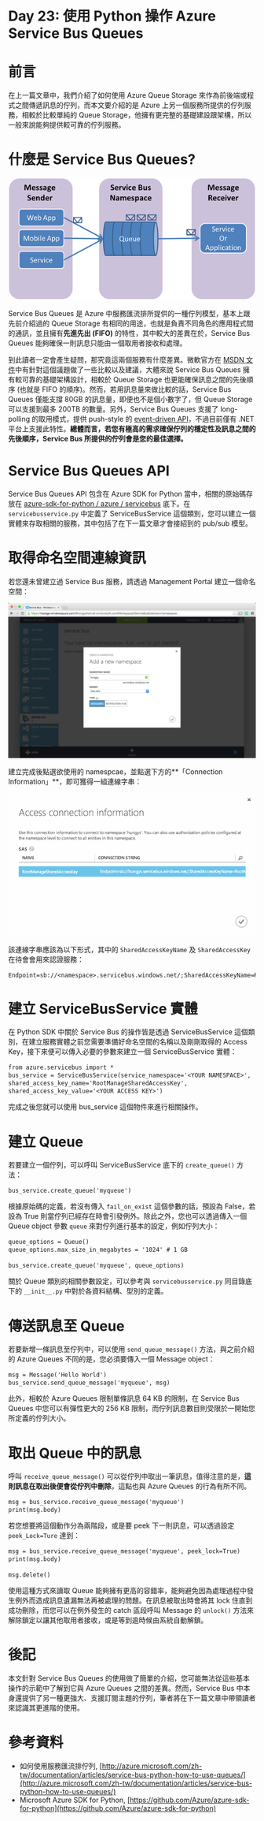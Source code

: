 Day 23: 使用 Python 操作 Azure Service Bus Queues
===================================

# 前言

在上一篇文章中，我們介紹了如何使用 Azure Queue Storage 來作為前後端或程式之間傳遞訊息的佇列，而本文要介紹的是 Azure 上另一個服務所提供的佇列服務，相較於比較單純的 Queue Storage，他擁有更完整的基礎建設跟架構，所以一般來說能夠提供較可靠的佇列服務。

# 什麼是 Service Bus Queues?

![Concept](https://raw.githubusercontent.com/hungys/azure-blog/master/media/23-azure-service-bus-queues-using-python/concept.png)

Service Bus Queues 是 Azure 中服務匯流排所提供的一種佇列模型，基本上跟先前介紹過的 Queue Storage 有相同的用途，也就是負責不同角色的應用程式間的通訊，並且擁有**先進先出 (FIFO)** 的特性，其中較大的差異在於，Service Bus Queues 能夠確保一則訊息只能由一個取用者接收和處理。

到此讀者一定會產生疑問，那究竟這兩個服務有什麼差異。微軟官方在 [MSDN 文件](http://msdn.microsoft.com/en-us/library/azure/hh767287.aspx)中有針對這個議題做了一些比較以及建議，大體來說 Service Bus Queues 擁有較可靠的基礎架構設計，相較於 Queue Storage 也更能確保訊息之間的先後順序 (也就是 FIFO 的順序)。然而，若用訊息量來做比較的話，Service Bus Queues 僅能支撐 80GB 的訊息量，即便也不是個小數字了，但 Queue Storage 可以支援到最多 200TB 的數量。另外，Service Bus Queues 支援了 long-polling 的取用模式，提供 push-style 的 [event-driven API](http://msdn.microsoft.com/en-us/library/azure/microsoft.servicebus.messaging.queueclient.onmessage.aspx)，不過目前僅有 .NET 平台上支援此特性。**總體而言，若您有極高的需求確保佇列的穩定性及訊息之間的先後順序，Service Bus 所提供的佇列會是您的最佳選擇。**

# Service Bus Queues API

Service Bus Queues API 包含在 Azure SDK for Python 當中，相關的原始碼存放在 [azure-sdk-for-python / azure / servicebus](https://github.com/Azure/azure-sdk-for-python/tree/master/azure/servicebus) 底下。在 `servicebusservice.py` 中定義了 ServiceBusService 這個類別，您可以建立一個實體來存取相關的服務，其中包括了在下一篇文章才會接紹到的 pub/sub 模型。

# 取得命名空間連線資訊

若您還未曾建立過 Service Bus 服務，請透過 Management Portal 建立一個命名空間：

![Create](https://raw.githubusercontent.com/hungys/azure-blog/master/media/23-azure-service-bus-queues-using-python/create.png)

建立完成後點選欲使用的 namespcae，並點選下方的**「Connection Information」**，即可獲得一組連線字串：

![Key](https://raw.githubusercontent.com/hungys/azure-blog/master/media/23-azure-service-bus-queues-using-python/key.png)

該連線字串應該為以下形式，其中的 `SharedAccessKeyName` 及 `SharedAccessKey` 在待會會用來認證服務：

```
Endpoint=sb://<namespace>.servicebus.windows.net/;SharedAccessKeyName=RootManageSharedAccessKey;SharedAccessKey=vLKwIy3mdU8BuxxxxxxqkXilslpUxxxxxxqMR0wMDEk=
```

# 建立 ServiceBusService 實體

在 Python SDK 中關於 Service Bus 的操作皆是透過 ServiceBusService 這個類別，在建立服務實體之前您需要準備好命名空間的名稱以及剛剛取得的 Access Key，接下來便可以傳入必要的參數來建立一個 ServiceBusService 實體：

```
from azure.servicebus import *
bus_service = ServiceBusService(service_namespace='<YOUR NAMESPACE>', shared_access_key_name='RootManageSharedAccessKey', shared_access_key_value='<YOUR ACCESS KEY>')
```

完成之後您就可以使用 bus_service 這個物件來進行相關操作。

# 建立 Queue

若要建立一個佇列，可以呼叫 ServiceBusService 底下的 `create_queue()` 方法：

```
bus_service.create_queue('myqueue')
```

根據原始碼的定義，若沒有傳入 `fail_on_exist` 這個參數的話，預設為 False，若設為 True 則當佇列已經存在時會引發例外。除此之外，您也可以透過傳入一個 Queue object 參數 `queue` 來對佇列進行基本的設定，例如佇列大小：

```
queue_options = Queue()
queue_options.max_size_in_megabytes = '1024' # 1 GB

bus_service.create_queue('myqueue', queue_options)
```

關於 Queue 類別的相關參數設定，可以參考與 `servicebusservice.py` 同目錄底下的 `__init__.py` 中對於各資料結構、型別的定義。

# 傳送訊息至 Queue

若要新增一條訊息至佇列中，可以使用 `send_queue_message()` 方法，與之前介紹的 Azure Queues 不同的是，您必須要傳入一個 Message object：

```
msg = Message('Hello World')
bus_service.send_queue_message('myqueue', msg)
```

此外，相較於 Azure Queues 限制單條訊息 64 KB 的限制，在 Service Bus Queues 中您可以有彈性更大的 256 KB 限制，而佇列訊息數目則受限於一開始您所定義的佇列大小。

# 取出 Queue 中的訊息

呼叫 `receive_queue_message()` 可以從佇列中取出一筆訊息，值得注意的是，**這則訊息在取出後便會從佇列中刪除**，這點也與 Azure Queues 的行為有所不同。

```
msg = bus_service.receive_queue_message('myqueue')
print(msg.body)
```

若您想要將這個動作分為兩階段，或是要 peek 下一則訊息，可以透過設定 `peek_Lock=Ture` 達到：

```
msg = bus_service.receive_queue_message('myqueue', peek_lock=True)
print(msg.body)

msg.delete()
```

使用這種方式來讀取 Queue 能夠擁有更高的容錯率，能夠避免因為處理過程中發生例外而造成訊息遺漏無法再被處理的問題。在訊息被取出時會將其 lock 住直到成功刪除，而您可以在例外發生的 catch 區段呼叫 Message 的 `unlock()` 方法來解除鎖定以讓其他取用者接收，或是等到逾時候由系統自動解鎖。

# 後記

本文針對 Service Bus Queues 的使用做了簡單的介紹，您可能無法從這些基本操作的示範中了解到它與 Azure Queues 之間的差異。然而，Service Bus 中本身還提供了另一種更強大、支援訂閱主題的佇列，筆者將在下一篇文章中帶領讀者來認識其更進階的使用。

# 參考資料

- 如何使用服務匯流排佇列, [http://azure.microsoft.com/zh-tw/documentation/articles/service-bus-python-how-to-use-queues/](http://azure.microsoft.com/zh-tw/documentation/articles/service-bus-python-how-to-use-queues/)
- Microsoft Azure SDK for Python, [https://github.com/Azure/azure-sdk-for-python](https://github.com/Azure/azure-sdk-for-python)

